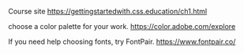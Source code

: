 Course site https://gettingstartedwith.css.education/ch1.html

choose a color palette for your work.  https://color.adobe.com/explore

If you need help choosing fonts, try FontPair. https://www.fontpair.co/

